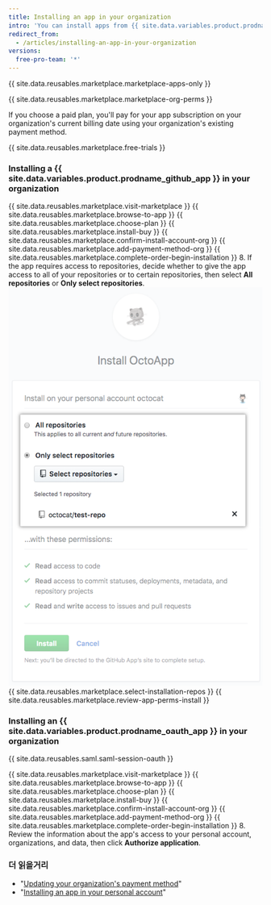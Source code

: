 ```yaml
---
title: Installing an app in your organization
intro: 'You can install apps from {{ site.data.variables.product.prodname_marketplace }} to use in your organization.'
redirect_from:
  - /articles/installing-an-app-in-your-organization
versions:
  free-pro-team: '*'
---
```


{{ site.data.reusables.marketplace.marketplace-apps-only }}

{{ site.data.reusables.marketplace.marketplace-org-perms }}

If you choose a paid plan, you'll pay for your app subscription on your organization's current billing date using your organization's existing payment method.

{{ site.data.reusables.marketplace.free-trials }}

### Installing a {{ site.data.variables.product.prodname_github_app }} in your organization

{{ site.data.reusables.marketplace.visit-marketplace }}
{{ site.data.reusables.marketplace.browse-to-app }}
{{ site.data.reusables.marketplace.choose-plan }}
{{ site.data.reusables.marketplace.install-buy }}
{{ site.data.reusables.marketplace.confirm-install-account-org }}
{{ site.data.reusables.marketplace.add-payment-method-org }}
{{ site.data.reusables.marketplace.complete-order-begin-installation }}
8. If the app requires access to repositories, decide whether to give the app access to all of your repositories or to certain repositories, then select **All repositories** or **Only select repositories**. ![Radio buttons with options to install an app on all of your repositories or certain repositories](/assets/images/help/marketplace/marketplace-choose-repo-install-option.png)
{{ site.data.reusables.marketplace.select-installation-repos }}
{{ site.data.reusables.marketplace.review-app-perms-install }}

### Installing an {{ site.data.variables.product.prodname_oauth_app }} in your organization

{{ site.data.reusables.saml.saml-session-oauth }}

{{ site.data.reusables.marketplace.visit-marketplace }}
{{ site.data.reusables.marketplace.browse-to-app }}
{{ site.data.reusables.marketplace.choose-plan }}
{{ site.data.reusables.marketplace.install-buy }}
{{ site.data.reusables.marketplace.confirm-install-account-org }}
{{ site.data.reusables.marketplace.add-payment-method-org }}
{{ site.data.reusables.marketplace.complete-order-begin-installation }}
8. Review the information about the app's access to your personal account, organizations, and data, then click **Authorize application**.

### 더 읽을거리

- "[Updating your organization's payment method](/articles/updating-your-organization-s-payment-method)"
- "[Installing an app in your personal account](/articles/installing-an-app-in-your-personal-account)"
